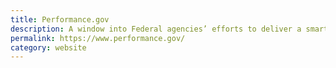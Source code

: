 ```yaml
---
title: Performance.gov
description: A window into Federal agencies’ efforts to deliver a smarter, leaner, and more effective government. The site informs the public of the progress underway to cut waste, streamline government, and improve performance. 
permalink: https://www.performance.gov/
category: website
---
```

